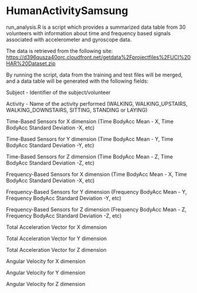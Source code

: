 # HumanActivitySamsung

run_analysis.R is a script which provides a summarized data table from 30 volunteers with information about time and frequency based signals associated with accelerometer and gyroscope data. 

The data is retrieved from the following site: https://d396qusza40orc.cloudfront.net/getdata%2Fprojectfiles%2FUCI%20HAR%20Dataset.zip

By running the script, data from the training and test files will be merged, and a data table will be generated with the following fields:

Subject - Identifier of the subject/volunteer

Activity - Name of the activity performed (WALKING, WALKING_UPSTAIRS, WALKING_DOWNSTAIRS, SITTING, STANDING or LAYING)

Time-Based Sensors for X dimension (Time BodyAcc Mean - X, Time BodyAcc Standard Deviation -X, etc) 

Time-Based Sensors for Y dimension (Time BodyAcc Mean - Y, Time BodyAcc Standard Deviation -Y, etc) 

Time-Based Sensors for Z dimension (Time BodyAcc Mean - Z, Time BodyAcc Standard Deviation -Z, etc) 

Frequency-Based Sensors for X dimension (Time BodyAcc Mean - X, Time BodyAcc Standard Deviation -X, etc) 

Frequency-Based Sensors for Y dimension (Frequency BodyAcc Mean - Y, Frequency BodyAcc Standard Deviation -Y, etc) 

Frequency-Based Sensors for Z dimension (Frequency BodyAcc Mean - Z, Frequency BodyAcc Standard Deviation -Z, etc) 

Total Acceleration Vector for X dimension

Total Acceleration Vector for Y dimension

Total Acceleration Vector for Z dimension

Angular Velocity for X dimension

Angular Velocity for Y dimension

Angular Velocity for Z dimension
